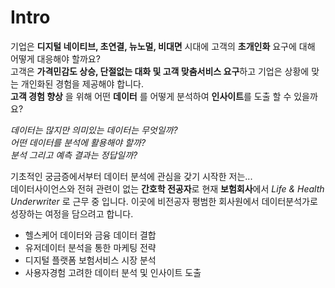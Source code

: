 # Intro
기업은 **디지털 네이티브, 초연결, 뉴노멀, 비대면** 시대에 고객의 **초개인화** 요구에 대해 어떻게 대응해야 할까요?      
고객은 **가격민감도 상승, 단절없는 대화 및 고객 맞춤서비스 요구**하고 기업은 상황에 맞는 개인화된 경험을 제공해야 합니다.      
**고객 경험 향상** 을 위해 어떤 **데이터** 를 어떻게 분석하여 **인사이트**를 도출 할 수 있을까요?      

*데이터는 많지만 의미있는 데이터는 무엇일까?*         
*어떤 데이터를 분석에 활용해야 할까?*             
*분석 그리고 예측 결과는 정답일까?*       

기초적인 궁금증에서부터 데이터 분석에 관심을 갖기 시작한 저는...   
데이터사이언스와 전혀 관련이 없는 **간호학 전공자**로 현재 **보험회사**에서 *Life & Health Underwriter* 로 근무 중 입니다. 
이곳에 비전공자 평범한 회사원에서 데이터분석가로 성장하는 여정을 담으려고 합니다. 

* 헬스케어 데이터와 금융 데이터 결합 
* 유저데이터 분석을 통한 마케팅 전략 
* 디지털 플랫폼 보험서비스 시장 분석 
* 사용자경험 고려한 데이터 분석 및 인사이트 도출  
